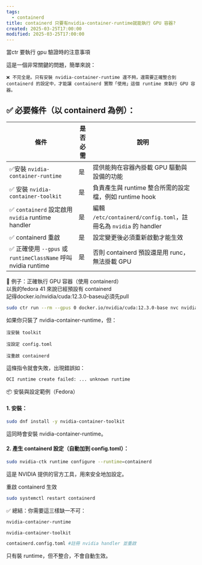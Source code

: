 ```yaml
---
tags:
  - containerd
title: containerd 只要有nvidia-container-runtime就能執行 GPU 容器?
created: 2025-03-25T17:00:00
modified: 2025-03-25T17:00:00
---
```


當ctr 要執行 gpu 驗證時的注意事項

這是一個非常關鍵的問題，簡單來說：

```text
❌ 不完全是。只有安裝 nvidia-container-runtime 還不夠，還需要正確整合到 containerd 的設定中，才能讓 containerd 實際「使用」這個 runtime 來執行 GPU 容器。
```

## ✅ 必要條件（以 containerd 為例）：

| 條件                                                     | 是否必需 | 說明                                                       |
| ------------------------------------------------------ | ---- | -------------------------------------------------------- |
| ✅安裝 `nvidia-container-runtime`                        | 是    | 提供能夠在容器內掛載 GPU 驅動與設備的功能                                  |
| ✅ 安裝 `nvidia-container-toolkit`                        | 是    | 負責產生與 runtime 整合所需的設定檔，例如 runtime hook                   |
| ✅ `containerd` 設定啟用 `nvidia` runtime handler           | 是    | 編輯 `/etc/containerd/config.toml`，註冊名為 `nvidia` 的 handler |
| ✅ containerd 重啟                                        | 是    | 設定變更後必須重新啟動才能生效                                          |
| ✅ 正確使用 `--gpus` 或 `runtimeClassName` 呼叫 nvidia runtime | 是    | 否則 containerd 預設還是用 runc，無法掛載 GPU                        |


🧪 例子：正確執行 GPU 容器（使用 containerd）  
以我的fedora 41 來說已經預設有 containerd  
記得docker.io/nvidia/cuda:12.3.0-baseu必須先pull
```bash
sudo ctr run --rm --gpus 0 docker.io/nvidia/cuda:12.3.0-base nvc nvidia-smi
```


如果你只裝了 nvidia-container-runtime，但：

    沒安裝 toolkit

    沒設定 config.toml  

    沒重啟 containerd 

這條指令就會失敗，出現錯誤如：
```bash
OCI runtime create failed: ... unknown runtime
```


📦 安裝與設定範例（Fedora）
####  1. 安裝：
```bash
sudo dnf install -y nvidia-container-toolkit
```


這同時會安裝 nvidia-container-runtime。
####   2. 產生 containerd 設定（自動加到 config.toml）：
```bash
sudo nvidia-ctk runtime configure --runtime=containerd
```


這是 NVIDIA 提供的官方工具，用來安全地加設定。
 
 重啟 containerd 生效

```bash
sudo systemctl restart containerd
```
✅ 總結：你需要這三樣缺一不可：

```bash
nvidia-container-runtime

nvidia-container-toolkit

containerd.config.toml #註冊 nvidia handler 並重啟

```
  
只有裝 runtime，但不整合，不會自動生效。
